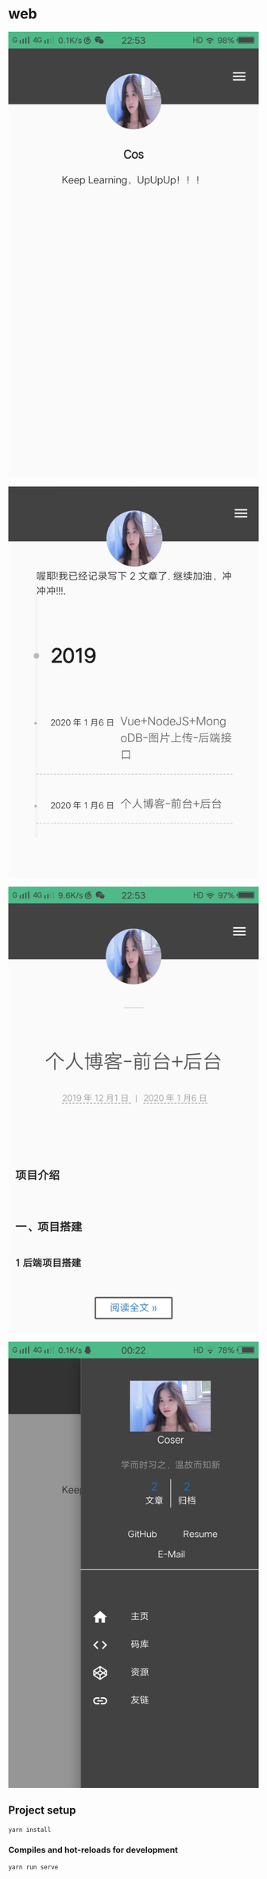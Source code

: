 # web

![](./1.jpg) 

![](./2-1.jpg)

![](./3.jpg)

![](./4.jpg)

## Project setup

```
yarn install
```

### Compiles and hot-reloads for development

```
yarn run serve
```


